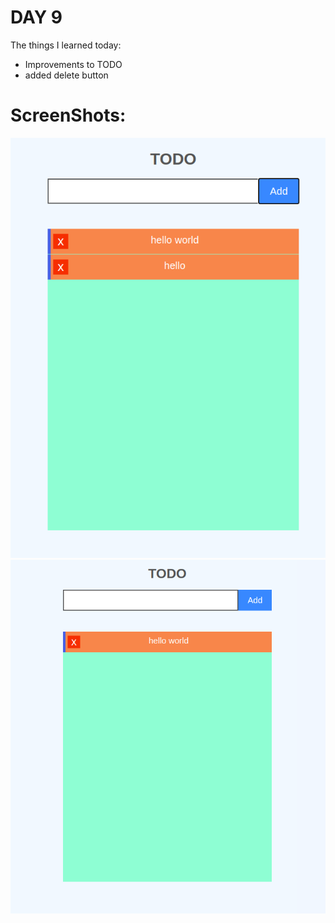 # DAY 9

The things I learned today:

- Improvements to TODO
- added delete button

# ScreenShots:

![alt text](./day9img1.png)
![alt text](./day9img2.png)
